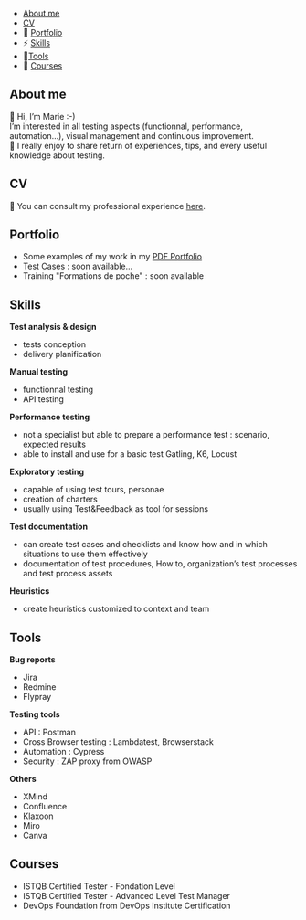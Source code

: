 - [About me](#about-me)
- [CV](#cv)
- 🐞 [Portfolio](#portfolio)
- ⚡ [Skills](#skills)
- 🔧[Tools](#tools)
- 📓 [Courses](#courses)


## About me
👋 Hi, I’m Marie :-)  
I’m interested in all testing aspects (functionnal, performance, automation...), visual management and continuous improvement.  
💛 I really enjoy to share return of experiences, tips, and every useful knowledge about testing.

## CV
👀 You can consult my professional experience [here](https://www.linkedin.com/in/malefebvre/).

## Portfolio
   * Some examples of my work in my [PDF Portfolio](https://github.com/MarieAnnickJourdan/portfolio/blob/main/PortfolioTesting_MAJourdan.pdf)
   * Test Cases : soon available...
   * Training "Formations de poche" : soon available

## Skills

__Test analysis & design__
  * tests conception
  * delivery planification
 
__Manual testing__
  * functionnal testing
  * API testing

__Performance testing__
  * not a specialist but able to prepare a performance test : scenario, expected results
  * able to install and use for a basic test Gatling, K6, Locust
 
__Exploratory testing__
  * capable of using test tours, personae
  * creation of charters
  * usually using Test&Feedback as tool for sessions

__Test documentation__
  * can create test cases and checklists and know how and in which situations to use them effectively
  * documentation of test procedures, How to, organization’s test processes and test process assets

__Heuristics__   
  * create heuristics customized to context and team

## Tools

__Bug reports__
  * Jira
  * Redmine
  * Flypray
 
__Testing tools__
  * API : Postman
  * Cross Browser testing : Lambdatest, Browserstack
  * Automation : Cypress
  * Security : ZAP proxy from OWASP

__Others__
  * XMind
  * Confluence
  * Klaxoon
  * Miro
  * Canva

## Courses
  * ISTQB Certified Tester - Fondation Level
  * ISTQB Certified Tester - Advanced Level Test Manager
  * DevOps Foundation from DevOps Institute Certification


     
